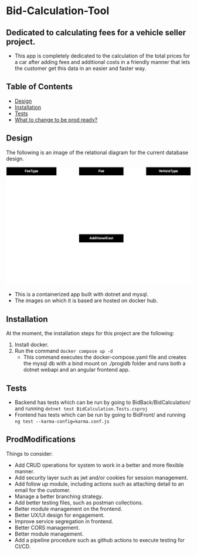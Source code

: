 # Bid-Calculation-Tool

## Dedicated to calculating fees for a vehicle seller project.

- This app is completely dedicated to the calculation of the total prices for a car after adding fees and additional costs in a friendly manner that lets the customer get this data in an easier and faster way.

## Table of Contents

- [Design](#design)
- [Installation](#installation)
- [Tests](#tests)
- [What to change to be prod ready?](#prodModifications)

## Design

The following is an image of the relational diagram for the current database design.

![relational diagram](./Db/Progi%20Relational.png)

- This is a containerized app built with dotnet and mysql. 
- The images on which it is based are hosted on docker hub.

## Installation

At the moment, the installation steps for this project are the following: 
1. Install docker.
2. Run the command  ```docker compose up -d```
    - This command executes the docker-compose.yaml file and creates the mysql db with a bind mount on ./progidb folder and runs both a dotnet webapi and an angular frontend app.

## Tests
- Backend has tests which can be run by going to BidBack/BidCalculation/ and running ```dotnet test BidCalculation.Tests.csproj```
- Frontend has tests which can be run by going to BidFront/ and running ```ng test --karma-config=karma.conf.js```

## ProdModifications
Things to consider:
- Add CRUD operations for system to work in a better and more flexible manner.
- Add security layer such as jwt and/or cookies for session management.
- Add follow up module, including actions such as attaching detail to an email for the customer.
- Manage a better branching strategy.
- Add better testing files, such as postman collections.
- Better module management on the frontend.
- Better UX/UI design for engagement. 
- Improve service segregation in frontend.
- Better CORS management.
- Better module management.
- Add a pipeline procedure such as github actions to execute testing for CI/CD.

